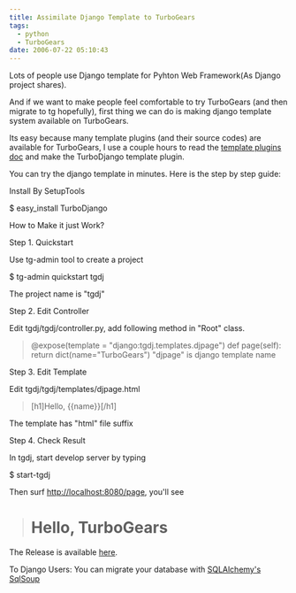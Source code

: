 ```yaml
---
title: Assimilate Django Template to TurboGears
tags:
  - python
  - TurboGears
date: 2006-07-22 05:10:43
---
```


Lots of people use Django template for Pyhton Web Framework(As Django project shares).

And if we want to make people feel comfortable to try TurboGears (and then migrate to tg hopefully), first thing we can do is making django template system available on TurboGears.

Its easy because many template plugins (and their source codes) are available for TurboGears, I use a couple hours to read the [template plugins doc](http://www.turbogears.org/docs/plugins/template.html) and make the TurboDjango template plugin.

You can try the  django template in minutes. Here is the step by step guide:

Install By SetupTools

$ easy_install TurboDjango

How to Make it just Work?

Step 1\. Quickstart

Use tg-admin tool to create a project

$ tg-admin quickstart tgdj

The project name is "tgdj"

Step 2\. Edit Controller

Edit tgdj/tgdj/controller.py, add following method in "Root" class.

> @expose(template = "django:tgdj.templates.djpage")
> def page(self):
> return dict(name="TurboGears")
"djpage" is django template name

Step 3\. Edit Template

Edit tgdj/tgdj/templates/djpage.html

> [h1]Hello, {{name}}[/h1]

The template has "html" file suffix

Step 4\. Check Result

In tgdj, start develop server by typing

$ start-tgdj

Then surf [http://localhost:8080/page](http://localhost:8080/page), you'll see

> # Hello, TurboGears
The Release is available [here](http://www.python.org/pypi/TurboDjango).

To Django Users: You can migrate your database with [SQLAlchemy's SqlSoup](http://inet6.blogspot.com/2006/07/turbogears-with-sqlsoup.html)
